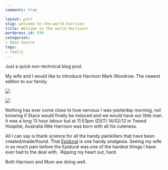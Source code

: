 ```yaml
---
comments: true

layout: post
slug: welcome-to-the-world-harrison
title: Welcome to the world Harrison!
wordpress_id: 930
categories:
- Open Source
tags:
- family
---
```


Just a quick non-technical blog post.

My wife and I would like to introduce Harrison Mark Woodrow. The newest edition to our family.

[![](http://woostuff.files.wordpress.com/2012/02/harrison.jpg)](http://woostuff.files.wordpress.com/2012/02/harrison.jpg)

[![](http://woostuff.files.wordpress.com/2012/02/415336_3424263644266_1200502590_33646649_1641186644_o.jpg)](http://woostuff.files.wordpress.com/2012/02/415336_3424263644266_1200502590_33646649_1641186644_o.jpg)

Nothing has ever come close to how nervous I was yesterday morning, not knowing if Stace would finally be induced and we would have our little man. It was a long 13 hour labour but at 11:53pm (DST) 14/02/12 in Tweed Hospital, Australia little Harrison was born with all his cuteness.

All I can say is thank science for all the handy painkillers that have been created/made/found. That [Epidural](http://en.wikipedia.org/wiki/Epidural) is one handy analgesia. Seeing my wife in so much pain before the Epidural was one of the hardest things I have ever had to the deal with.  Ripping my heart out, hard.

Both Harrison and Mum are doing well.
